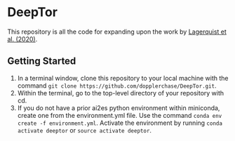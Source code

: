 # DeepTor
This repository is all the code for expanding upon the work by [Lagerquist et al. (2020)](https://journals.ametsoc.org/view/journals/mwre/148/7/mwrD190372.xml).  

## Getting Started
1. In a terminal window, clone this repository to your local machine with the command
`git clone https://github.com/dopplerchase/DeepTor.git`.
2. Within the terminal, go to the top-level directory of your repository with cd.
3. If you do not have a prior ai2es python environment within miniconda, create one from the environment.yml file.
   Use the command `conda env create -f environment.yml`. Activate the environment by running `conda activate deeptor` or 
   `source activate deeptor`.
